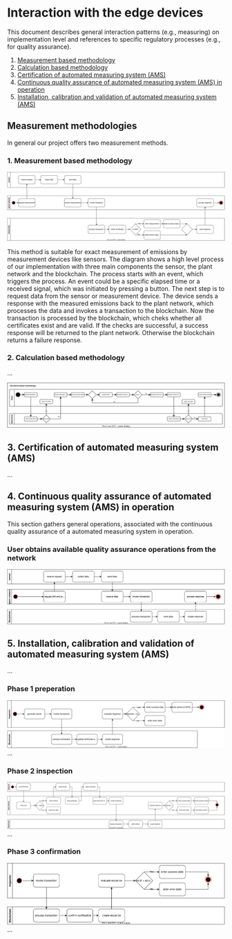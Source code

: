 # Interaction with the edge devices

This document describes general interaction patterns (e.g., measuring) on implementation level and references to specific regulatory processes (e.g., for quality assurance).

1. [Measurement based methodology](#1-measurement-based-methodology)
2. [Calculation based methodology](#2-calculation-based-methodology)
3. [Certification of automated measuring system (AMS)](#3-certification-of-automated-measuring-system-ams)
4. [Continuous quality assurance of automated measuring system (AMS) in operation](#4-continuous-quality-assurance-of-automated-measuring-system-ams-in-operation)
5. [Installation, calibration and validation of automated measuring system (AMS)](#5-installation-calibration-and-validation-of-automated-measuring-system-ams)


## Measurement methodologies

In general our project offers two measurement methods.


### 1. Measurement based methodology

 <img src="../../pictures/measurement-based-method.svg"/>
 
 This method is suitable for exact measurement of emissions by measurement devices like sensors. The diagram shows a high level process of our implementation with three main components the sensor, the plant network and the blockchain. 
 The process starts with an event, which triggers the process. An event could be a specific elapsed time or a received signal, which was initiated by pressing a button. The next step is to request data from the sensor or measurement device. The device sends a response with the measured emissions back to the plant network, which processes the data and invokes a transaction to the blockchain. Now the transaction is processed by the blockchain, which cheks whether all certificates exist and are valid. If the checks are successful, a success response will be returned to the plant network. Otherwise the blockchain returns a failure response.


### 2. Calculation based methodology
...

<img src="../../pictures/calculation-based-method.svg"/> 

## 3. Certification of automated measuring system (AMS)
...

## 4. Continuous quality assurance of automated measuring system (AMS) in operation
This section gathers general operations, associated with the continuous quality assurance of a automated measuring system in operation. 

### User obtains available quality assurance operations from the network

<img src="../../pictures/continous-qa-of-ams-in-operationv2.svg"/> 

## 5. Installation, calibration and validation of automated measuring system (AMS)
...
### Phase 1 preperation
<img src="../../pictures/certification-of-ams-preperation-phase.svg"/>
...

### Phase 2 inspection
<img src="../../pictures/certification-of-ams-inspection-phase.svg"/>
...

### Phase 3 confirmation
<img src="../../pictures/certification-of-ams-confirmation-phase.svg"/>
...

